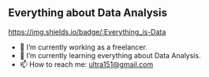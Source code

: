 
## Everything about Data Analysis

https://img.shields.io/badge/:Everything_is-Data

- 🔭 I’m currently working as a freelancer.
- 🌱 I’m currently learning everything about Data Analysis.
- 📫 How to reach me: ultra151@gmail.com 
